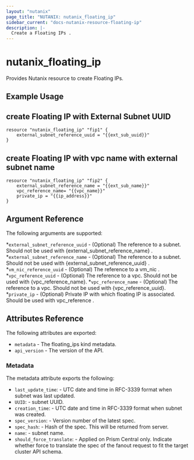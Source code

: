 ```yaml
---
layout: "nutanix"
page_title: "NUTANIX: nutanix_floating_ip"
sidebar_current: "docs-nutanix-resource-floating-ip"
description: |-
  Create a Floating IPs .
---
```


# nutanix_floating_ip

Provides Nutanix resource to create Floating IPs. 

## Example Usage

## create Floating IP with External Subnet UUID

```hcl
resource "nutanix_floating_ip" "fip1" {
    external_subnet_reference_uuid = "{{ext_sub_uuid}}"
}
```

## create Floating IP with vpc name with external subnet name

```hcl
resource "nutanix_floating_ip" "fip2" {
    external_subnet_reference_name = "{{ext_sub_name}}"
    vpc_reference_name= "{{vpc_name}}"
    private_ip = "{{ip_address}}"
}
```

## Argument Reference

The following arguments are supported:

*`external_subnet_reference_uuid` - (Optional) The reference to a subnet. Should not be used with {external_subnet_reference_name} .
*`external_subnet_reference_name` - (Optional) The reference to a subnet. Should not be used with 
{external_subnet_reference_uuid} . 
*`vm_nic_reference_uuid` - (Optional) The reference to a vm_nic .
*`vpc_reference_uuid` - (Optional) The reference to a vpc. Should not be used with {vpc_reference_name}.
*`vpc_reference_name` - (Optional) The reference to a vpc. Should not be used with {vpc_reference_uuid}.
*`private_ip` - (Optional) Private IP with which floating IP is associated. Should be used with vpc_reference .

## Attributes Reference

The following attributes are exported:

* `metadata` - The floating_ips kind metadata.
* `api_version` - The version of the API.

### Metadata

The metadata attribute exports the following:

* `last_update_time`: - UTC date and time in RFC-3339 format when subnet was last updated.
* `UUID`: - subnet UUID.
* `creation_time`: - UTC date and time in RFC-3339 format when subnet was created.
* `spec_version`: - Version number of the latest spec.
* `spec_hash`: - Hash of the spec. This will be returned from server.
* `name`: - subnet name.
* `should_force_translate`: - Applied on Prism Central only. Indicate whether force to translate the spec of the fanout request to fit the target cluster API schema.